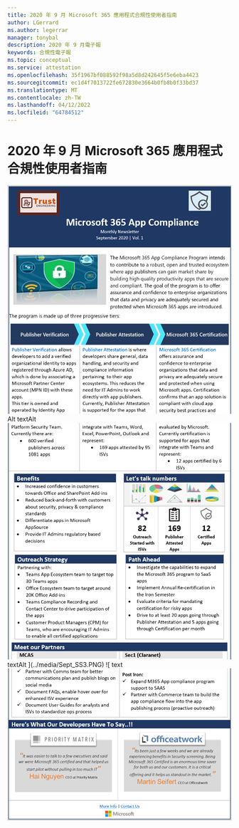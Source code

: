 ```yaml
---
title: 2020 年 9 月 Microsoft 365 應用程式合規性使用者指南
author: LGerrard
ms.author: legerrar
manager: tonybal
description: 2020 年 9 月電子報
keywords: 合規性電子報
ms.topic: conceptual
ms.service: attestation
ms.openlocfilehash: 35f1967bf088592f98a5d8d242645f5e6eba4423
ms.sourcegitcommit: ec1d4f7013722fe672830e3664b0fb8b0f33bd37
ms.translationtype: MT
ms.contentlocale: zh-TW
ms.lasthandoff: 04/12/2022
ms.locfileid: "64784512"
---
```

# <a name="september-2020-microsoft-365-app-compliance-user-guide"></a>2020 年 9 月 Microsoft 365 應用程式合規性使用者指南


![替代文字 ](../media/Sept_SS1.PNG)
 Alt textAlt ![ ](../media/Sept_SS2.PNG)
 textAlt ](../media/Sept_SS3.PNG)
 ![ text ![](../media/Sept_SS4.PNG)
